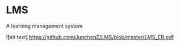 # LMS
A learning management system

![alt text] https://github.com/JunchenZ/LMS/blob/master/LMS_ER.pdf
